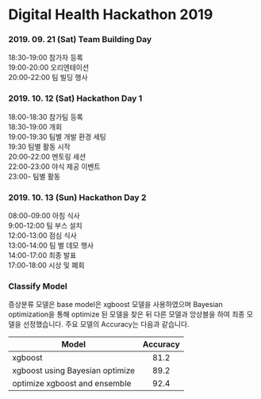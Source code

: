 # Digital Health Hackathon 2019

### 2019. 09. 21 (Sat) Team Building Day
18:30-19:00 참가자 등록  
19:00-20:00 오리엔테이션  
20:00-22:00 팀 빌딩 행사  
  
### 2019. 10. 12 (Sat) Hackathon Day 1
18:00-18:30 참가팀 등록  
18:30-19:00 개회  
19:00-19:30 팀별 개발 환경 세팅  
19:30 팀별 활동 시작  
20:00-22:00 멘토링 세션  
22:00-23:00 야식 제공 이벤트  
23:00- 팀별 활동  
  
### 2019. 10. 13 (Sun) Hackathon Day 2
08:00-09:00 아침 식사  
9:00-12:00 팀 부스 설치  
12:00-13:00 점심 식사  
13:00-14:00 팀 별 데모 행사  
14:00-17:00 최종 발표  
17:00-18:00 시상 및 폐회  

### Classify Model 

증상분류 모델은 base model은 xgboost 모델을 사용하였으며 
Bayesian optimization을 통해 optimize 된 모델을 찾은 뒤 다른 모델과 앙상블을 하여 최종 모델을 선정했습니다.
주요 모델의 Accuracy는 다음과 같습니다.

Model                                    | Accuracy        |
---------------------------------------- | :-------------: | 
xgboost                                  | 81.2            | 
xgboost using Bayesian optimize          | 89.2            | 
optimize xgboost and ensemble            | 92.4            | 
